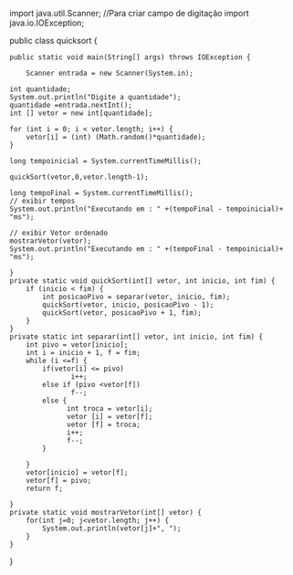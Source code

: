import java.util.Scanner; //Para criar campo de digitação
import java.io.IOException;	

public class quicksort {

	public static void main(String[] args) throws IOException {

		Scanner entrada = new Scanner(System.in);
 
	int quantidade;
	System.out.println("Digite a quantidade");
	quantidade =entrada.nextInt();
	int [] vetor = new int[quantidade];
	
	for (int i = 0; i < vetor.length; i++) {
		vetor[i] = (int) (Math.random()*quantidade);
	}
	
	long tempoinicial = System.currentTimeMillis();
	
	quickSort(vetor,0,vetor.length-1);
	
	long tempoFinal = System.currentTimeMillis();
	// exibir tempos
	System.out.println("Executando em : " +(tempoFinal - tempoinicial)+ "ms");
	
	// exibir Vetor ordenado
	mostrarVetor(vetor);
	System.out.println("Executando em : " +(tempoFinal - tempoinicial)+ "ms");
	
	}	
	private static void quickSort(int[] vetor, int inicio, int fim) {
		if (inicio < fim) {
			int posicaoPivo = separar(vetor, inicio, fim);
			quickSort(vetor, inicio, posicaoPivo - 1);
			quickSort(vetor, posicaoPivo + 1, fim);
		}
	}
    private static int separar(int[] vetor, int inicio, int fim) {
    	int pivo = vetor[inicio];
    	int i = inicio + 1, f = fim;
    	while (i <=f) {
    		if(vetor[i] <= pivo)
    			   i++;
    		else if (pivo <vetor[f])
    			   f--;
    		else {
    			  int troca = vetor[i];
    			  vetor [i] = vetor[f];
    			  vetor [f] = troca;	
    			  i++;
    			  f--;
    	    }
    
    	}
    	vetor[inicio] = vetor[f];
    	vetor[f] = pivo;
    	return f;
    	
    }	
    private static void mostrarVetor(int[] vetor) {
    	for(int j=0; j<vetor.length; j++) {
    		System.out.println(vetor[j]+", ");
    	}
    }
}
